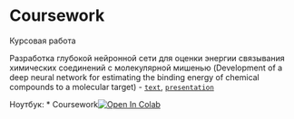 # Coursework
Курсовая работа

Разработка глубокой нейронной сети для оценки энергии связывания химических соединений с молекулярной мишенью
(Development of a deep neural network for estimating the binding energy of chemical compounds to a molecular target) - [`text`](https://temablag.github.io/BSU/science_works/coursework/coursework.pdf), [`presentation`](https://temablag.github.io/BSU/science_works/coursework/presentation_coursework.pdf)

Ноутбук: * Coursework[![Open In Colab](https://colab.research.google.com/assets/colab-badge.svg)](https://colab.research.google.com/github/TemaBlag/BSU/blob/main/science_works/coursework/Coursework.ipynb)

